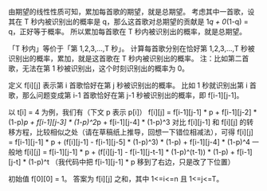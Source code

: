 由期望的线性性质可知，累加每首歌的期望，就是总期望。
考虑其中一首歌，设其在 T 秒内被识别出的概率是 q，那么这首歌对总期望的贡献是 1*q + 0*(1-q) = q，正好等于概率。
所以累加每首歌在 T 秒内被识别出的概率，就是总期望。

「T 秒内」等价于「第 1,2,3,...,T 秒」。
计算每首歌分别在恰好第 1,2,3,...,T 秒被识别出的概率，累加，就是这首歌在 T 秒内被识别出的概率。
注：比如第二首歌，无法在第 1 秒被识别出，这个时刻识别出的概率为 0。

定义 f[i][j] 表示第 i 首歌恰好在第 j 秒被识别出的概率。
比如 1 秒就识别出第 i 首歌，那么问题变成第 i-1 首歌恰好在第 j-1 秒被识别出的概率，即 f[i-1][j-1]。

以 t[i] = 4 为例，我们有（下文 p 表示 p[i]）
f[i][j] = f[i-1][j-1] * p + f[i-1][j-2] * (1-p)*p + f[i-1][j-3] * (1-p)^2*p + f[i-1][j-4] * (1-p)^3
对比 f[i][j-1] 和 f[i][j] 的转移方程，比较相似之处（请在草稿纸上推导，回想一下错位相减法），可得
f[i][j] = f[i-1][j-1] * p + (f[i][j-1] - f[i-1][j-5] * (1-p)^3) * (1-p) + f[i-1][j-4] * (1-p)^4
一般地
f[i][j] = f[i-1][j-1] * p + (f[i][j-1] - f[i-1][j-t-1] * (1-p)^(t-1)) * (1-p) + f[i-1][j-t] * (1-p)^t
（我代码中把 f[i-1][j-1] * p 移到了右边，只是改了下位置）

初始值 f[0][0] = 1。
答案为 f[i][j] 之和，其中 1<=i<=n 且 1<=j<=T。
